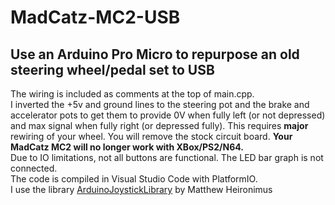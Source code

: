# MadCatz-MC2-USB
## Use an Arduino Pro Micro to repurpose an old steering wheel/pedal set to USB<br>
The wiring is included as comments at the top of main.cpp.<br>
I inverted the +5v and ground lines to the steering pot and the brake and accelerator pots to get them to provide 0V when fully left (or not depressed) and max signal when fully right (or depressed fully).
This requires **major** rewiring of your wheel.  You will remove the stock circuit board.  **Your MadCatz MC2 will no longer work with XBox/PS2/N64.**<br>
Due to IO limitations, not all buttons are functional.  The LED bar graph is not connected.<br>
The code is compiled in Visual Studio Code with PlatformIO.<br>
I use the library [ArduinoJoystickLibrary](https://github.com/MHeironimus/ArduinoJoystickLibrary.git) by Matthew Heironimus
